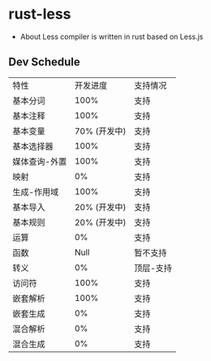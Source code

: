 # rust-less

* About Less compiler is written in rust based on Less.js

## Dev Schedule


<table>
<tr>
    <td>特性</td>
    <td>开发进度</td>
    <td>支持情况</td>
</tr>
<tr>
    <td>基本分词</td>
    <td>100%</td>
    <td>支持</td>
</tr>
<tr>
    <td>基本注释</td>
    <td>100%</td>
    <td>支持</td>
</tr>
<tr>
    <td>基本变量</td>
    <td>70% (开发中)</td>
    <td>支持</td>
</tr>
<tr>
    <td>基本选择器</td>
    <td>100%</td>
    <td>支持</td>
</tr>
<tr>
    <td>媒体查询-外置</td>
    <td>100%</td>
    <td>支持</td>
</tr>
<tr>
    <td>映射</td>
    <td>0%</td>
    <td>支持</td>
</tr>
<tr>
    <td>生成-作用域</td>
    <td>100%</td>
    <td>支持</td>
</tr>
<tr>
    <td>基本导入</td>
    <td>20% (开发中)</td>
    <td>支持</td>
</tr>
<tr>
    <td>基本规则</td>
    <td>20% (开发中)</td>
    <td>支持</td>
</tr>
<tr>
    <td>运算</td>
    <td>0%</td>
    <td>支持</td>
</tr>
<tr>
    <td>函数</td>
    <td>Null</td>
    <td>暂不支持</td>
</tr>
<tr>
    <td>转义</td>
    <td>0%</td>
    <td>顶层-支持</td>
</tr>
<tr>
    <td>访问符</td>
    <td>100%</td>
    <td>支持</td>
</tr>
<tr>
    <td>嵌套解析</td>
    <td>100%</td>
    <td>支持</td>
</tr>
<tr>
    <td>嵌套生成</td>
    <td>0%</td>
    <td>支持</td>
</tr>
<tr>
    <td>混合解析</td>
    <td>0%</td>
    <td>支持</td>
</tr>
<tr>
    <td>混合生成</td>
    <td>0%</td>
    <td>支持</td>
</tr>
</table>